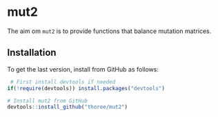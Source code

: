 <!-- README.md is generated from README.Rmd. Please edit that file -->

# mut2

The aim om `mut2` is to provide functions that balance mutation
matrices.

## Installation

To get the last version, install from GitHub as follows:

``` r
 # First install devtools if needed
if(!require(devtools)) install.packages("devtools")

# Install mut2 from GitHub
devtools::install_github("thoree/mut2")
```
